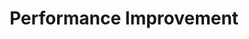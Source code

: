 ---
layout: sub-service
order: 1
title: "Performance Improvement"
parent: "Operational Excellence"
description: "At SLKone, we drive real-world solutions that boost your bottom line. Our Performance Improvement service focuses on optimizing your operations, from supply chain enhancements to digital transformations, turning challenges into competitive advantages."
approach: "We become an extension of your team, working hands-on to implement improvements that deliver tangible results. Our data-driven methodology identifies key areas for enhancement and develops tailored strategies to maximize efficiency and effectiveness."
focus_areas:
  - title: "Process Optimization"
    content: "Analyze and redesign core business processes to eliminate waste, reduce variability, and enhance overall efficiency."
  - title: "Lean Six Sigma Implementation"
    content: "Deploy Lean Six Sigma methodologies to drive continuous improvement and operational excellence across your organization."
  - title: "Performance Metrics and KPI Development"
    content: "Identify, track, and optimize the key performance indicators that truly drive your business success."
  - title: "Operational Cost Reduction"
    content: "Identify and implement sustainable cost reduction strategies without compromising quality or customer satisfaction."
  - title: "Capacity Planning and Optimization"
    content: "Optimize resource allocation and capacity utilization to meet demand fluctuations efficiently."
why_choose:
  - "Hands-on implementation expertise"
  - "Data-driven decision making"
  - "Cross-industry insights"
  - "Measurable, bottom-line results"
cta: "Contact us to learn how our Performance Improvement services can transform your operations and drive sustainable growth."
---